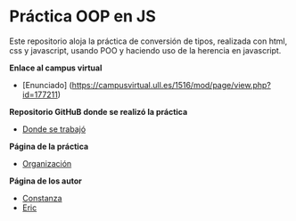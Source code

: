 # Práctica OOP en JS

Este repositorio aloja la práctica de conversión de tipos, realizada con html, css y javascript, usando POO y haciendo uso de la herencia en javascript.




**Enlace al campus virtual**

* [Enunciado] (https://campusvirtual.ull.es/1516/mod/page/view.php?id=177211)

**Repositorio GitHuB donde se realizó la práctica**

* [Donde se trabajó](https://github.com/alu0100786330/object-oriented-programming-in-js-ericconi-dsi-1516)

**Página de la práctica**

* [Organización](http://ull-esit-gradoii-dsi.github.io/object-oriented-programming-in-js-ericconi-dsi-1516/)

**Página de los autor**

* [Constanza](http://alu0100673647.github.io)
* [Eric](http://alu0100786330.github.io)
